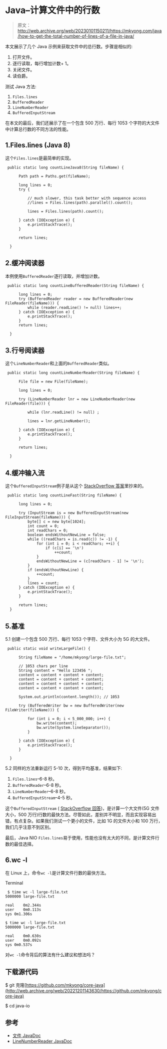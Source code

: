 # Java–计算文件中的行数

> 原文：<http://web.archive.org/web/20230101150211/https://mkyong.com/java/how-to-get-the-total-number-of-lines-of-a-file-in-java/>

本文展示了几个 Java 示例来获取文件中的总行数。步骤是相似的:

1.  打开文件。
2.  逐行读取，每行增加计数+ 1。
3.  关闭文件。
4.  读伯爵。

测试 Java 方法:

1.  `Files.lines`
2.  `BufferedReader`
3.  `LineNumberReader`
4.  `BufferedInputStream`

在本文的最后，我们还展示了在一个包含 500 万行、每行 1053 个字符的大文件中计算总行数的不同方法的性能。

## 1.Files.lines (Java 8)

这个`Files.lines`是最简单的实现。

```
 public static long countLineJava8(String fileName) {

      Path path = Paths.get(fileName);

      long lines = 0;
      try {

          // much slower, this task better with sequence access
          //lines = Files.lines(path).parallel().count();

          lines = Files.lines(path).count();

      } catch (IOException e) {
          e.printStackTrace();
      }

      return lines;

  } 
```

## 2.缓冲阅读器

本例使用`BufferedReader`逐行读取，并增加计数。

```
 public static long countLineBufferedReader(String fileName) {

      long lines = 0;
      try (BufferedReader reader = new BufferedReader(new FileReader(fileName))) {
          while (reader.readLine() != null) lines++;
      } catch (IOException e) {
          e.printStackTrace();
      }
      return lines;

  } 
```

## 3.行号阅读器

这个`LineNumberReader`和上面的`BufferedReader`类似。

```
 public static long countLineNumberReader(String fileName) {

      File file = new File(fileName);

      long lines = 0;

      try (LineNumberReader lnr = new LineNumberReader(new FileReader(file))) {

          while (lnr.readLine() != null) ;

          lines = lnr.getLineNumber();

      } catch (IOException e) {
          e.printStackTrace();
      }

      return lines;

  } 
```

## 4.缓冲输入流

这个`BufferedInputStream`例子是从这个 [StackOverflow 答案](http://web.archive.org/web/20221201143630/https://stackoverflow.com/questions/453018/number-of-lines-in-a-file-in-java)里抄来的。

```
 public static long countLineFast(String fileName) {

      long lines = 0;

      try (InputStream is = new BufferedInputStream(new FileInputStream(fileName))) {
          byte[] c = new byte[1024];
          int count = 0;
          int readChars = 0;
          boolean endsWithoutNewLine = false;
          while ((readChars = is.read(c)) != -1) {
              for (int i = 0; i < readChars; ++i) {
                  if (c[i] == '\n')
                      ++count;
              }
              endsWithoutNewLine = (c[readChars - 1] != '\n');
          }
          if (endsWithoutNewLine) {
              ++count;
          }
          lines = count;
      } catch (IOException e) {
          e.printStackTrace();
      }

      return lines;
  } 
```

## 5.基准

5.1 创建一个包含 500 万行、每行 1053 个字符、文件大小为 5G 的大文件。

```
 public static void writeLargeFile() {

      String fileName = "/home/mkyong/large-file.txt";

      // 1053 chars per line
      String content = "Hello 123456 ";
      content = content + content + content;
      content = content + content + content;
      content = content + content + content;
      content = content + content + content;

      System.out.println(content.length()); // 1053

      try (BufferedWriter bw = new BufferedWriter(new FileWriter(fileName))) {

          for (int i = 0; i < 5_000_000; i++) {
              bw.write(content);
              bw.write(System.lineSeparator());
          }

      } catch (IOException e) {
          e.printStackTrace();
      }

  } 
```

5.2 同样的方法重新运行 5-10 次，得到平均基准，结果如下:

1.  `Files.lines`–6-8 秒。
2.  `BufferedReader`–6-8 秒。
3.  `LineNumberReader`–6-8 秒。
4.  `BufferedInputStream`–4-5 秒。

这个`BufferedInputStream` ( [StackOverflow 回答](http://web.archive.org/web/20221201143630/https://stackoverflow.com/questions/453018/number-of-lines-in-a-file-in-java))，是计算一个大文件(5G 文件大小，500 万行)行数的最快方法。尽管如此，差别并不明显，而且实现容易出错，有点复杂。如果我们测试一个更小的文件，比如 1G 的文件大小和 100 万行，我们几乎注意不到区别。

最后，Java NIO `Files.lines`易于使用，性能也没有太大的不同，是计算文件行数的最佳选择。

## 6.wc -l

在 Linux 上，命令`wc -l`是计算文件行数的最快方法。

Terminal

```
 $ time wc -l large-file.txt
5000000 large-file.txt

real	0m2.344s
user	0m0.113s
sys	0m1.306s

$ time wc -l large-file.txt
5000000 large-file.txt

real	0m0.630s
user	0m0.092s
sys	0m0.537s 
```

对`wc -l`命令背后的算法有什么建议和想法吗？

## 下载源代码

$ git 克隆[https://github.com/mkyong/core-java](http://web.archive.org/web/20221201143630/https://github.com/mkyong/core-java)

$ cd java-io

## 参考

*   [文件 JavaDoc](http://web.archive.org/web/20221201143630/https://docs.oracle.com/en/java/javase/11/docs/api/java.base/java/nio/file/Files.html)
*   [LineNumberReader JavaDoc](http://web.archive.org/web/20221201143630/https://docs.oracle.com/en/java/javase/11/docs/api/java.base/java/io/LineNumberReader.html)

<input type="hidden" id="mkyong-current-postId" value="5459">
